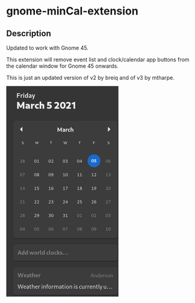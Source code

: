 # gnome-minCal-extension

## Description

Updated to work with Gnome 45.

This extension will remove event list and clock/calendar app buttons from the calendar window for Gnome 45 onwards.

This is just an updated version of v2 by breiq and of v3 by mtharpe.

![screenshot](minCal.png)

